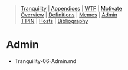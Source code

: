 [  this is a comment. ]::

<link href="styles.css" rel="stylesheet"></link>

> [Tranquility](../Tranquility.md)  | [Appendices](./Tranquility-00-Appendices.md)  | [WTF](./Tranquility-01-WTF.md)  | [Motivate](./Tranquility-02-Motivate.md)  
> [Overview](./Tranquility-03-Overview.md)  | [Definitions](./Tranquility-04-Definitions.md)  | [Memes](./Tranquility-05-Memes.md)  | [Admin](./Tranquility-06-Admin.md)  
> [TT4N](./Tranquility-07-TT4N.md) | [Hosts](./Tranquility-08-Hosts.md) | [Bibliography](./Tranquility-99-Bibliography.md)
  
# Admin

- Tranquility-06-Admin.md

